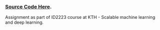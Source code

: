 ### [Source Code Here](https://github.com/ID2223KTH/id2223kth.github.io/tree/master/src/serverless-ml-intro). 

Assignment as part of ID2223 course at KTH - Scalable machine learning and deep learning.
